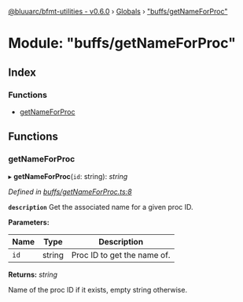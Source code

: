 [@bluuarc/bfmt-utilities - v0.6.0](../README.md) › [Globals](../globals.md) › ["buffs/getNameForProc"](_buffs_getnameforproc_.md)

# Module: "buffs/getNameForProc"

## Index

### Functions

* [getNameForProc](_buffs_getnameforproc_.md#getnameforproc)

## Functions

###  getNameForProc

▸ **getNameForProc**(`id`: string): *string*

*Defined in [buffs/getNameForProc.ts:8](https://github.com/BluuArc/bfmt-utilities/blob/master/src/buffs/getNameForProc.ts#L8)*

**`description`** Get the associated name for a given proc ID.

**Parameters:**

Name | Type | Description |
------ | ------ | ------ |
`id` | string | Proc ID to get the name of. |

**Returns:** *string*

Name of the proc ID if it exists, empty string otherwise.

